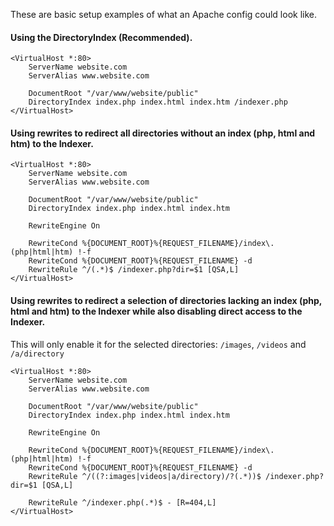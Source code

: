 These are basic setup examples of what an Apache config could look like.

#### Using the DirectoryIndex (Recommended).

```
<VirtualHost *:80>
    ServerName website.com
    ServerAlias www.website.com

    DocumentRoot "/var/www/website/public"
    DirectoryIndex index.php index.html index.htm /indexer.php
</VirtualHost>
```

#### Using rewrites to redirect all directories without an index (php, html and htm) to the Indexer.

```
<VirtualHost *:80>
    ServerName website.com
    ServerAlias www.website.com

    DocumentRoot "/var/www/website/public"
    DirectoryIndex index.php index.html index.htm
    
    RewriteEngine On
    
    RewriteCond %{DOCUMENT_ROOT}%{REQUEST_FILENAME}/index\.(php|html|htm) !-f
    RewriteCond %{DOCUMENT_ROOT}%{REQUEST_FILENAME} -d
    RewriteRule ^/(.*)$ /indexer.php?dir=$1 [QSA,L]
</VirtualHost>
```


#### Using rewrites to redirect a selection of directories lacking an index (php, html and htm) to the Indexer while also disabling direct access to the Indexer.
This will only enable it for the selected directories: `/images`, `/videos` and `/a/directory`

```
<VirtualHost *:80>
    ServerName website.com
    ServerAlias www.website.com

    DocumentRoot "/var/www/website/public"
    DirectoryIndex index.php index.html index.htm
    
    RewriteEngine On

    RewriteCond %{DOCUMENT_ROOT}%{REQUEST_FILENAME}/index\.(php|html|htm) !-f
    RewriteCond %{DOCUMENT_ROOT}%{REQUEST_FILENAME} -d
    RewriteRule ^/((?:images|videos|a/directory)/?(.*))$ /indexer.php?dir=$1 [QSA,L]

    RewriteRule ^/indexer.php(.*)$ - [R=404,L]
</VirtualHost>
```